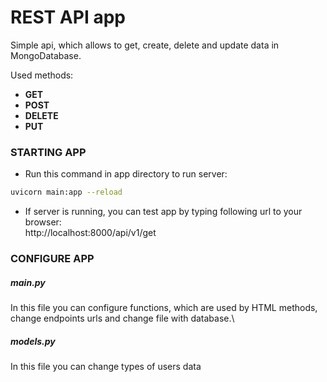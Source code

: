 <h1>REST API app</h1>

Simple api, which allows to get, create, delete and update data in MongoDatabase.

Used methods:

- **GET**
- **POST**
- **DELETE**
- **PUT**


<h3>STARTING APP</h3>

- Run this command in app directory to run server:
```bash
uvicorn main:app --reload
```
- If server is running, you can test app by typing following url to your browser:\
http://localhost:8000/api/v1/get

<h3>CONFIGURE APP</h3>
<h5>main.py</h5>
In this file you can configure functions, which are used by HTML methods, change endpoints urls and change file with database.\
<h5>models.py</h5>
In this file you can change types of users data
